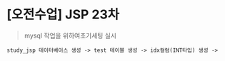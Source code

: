 # [오전수업] JSP 23차

> mysql 작업을 위하여초기세팅 실시
```
study_jsp 데이터베이스 생성 -> test 테이블 생성 -> idx컬럼(INT타입) 생성 ->
